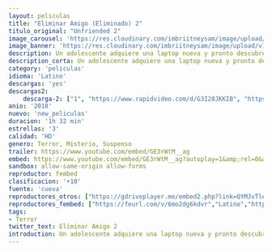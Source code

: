```yaml
---
layout: peliculas
title: "Eliminar Amigo (Eliminado) 2"
titulo_original: "Unfriended 2"
image_carousel: 'https://res.cloudinary.com/imbriitneysam/image/upload/v1544237056/eliminar2-poster-min.jpg'
image_banner: 'https://res.cloudinary.com/imbriitneysam/image/upload/v1544237056/eliminar2-banner-min.jpg'
description: Un adolescente adquiere una laptop nueva y pronto descubre que el propietario anterior no solo le está mirando, sino que también hará lo que sea para recuperarla.
description_corta: Un adolescente adquiere una laptop nueva y pronto descubre que el propietario anterior no solo le está mirando, sino que también hará lo que sea para recuperarla.
category: 'peliculas'
idioma: 'Latino'
descargas: 'yes'
descargas2:
    descarga-2: ["1", "https://www.rapidvideo.com/d/G3I28JKKIB", "https://www.google.com/s2/favicons?domain=www.rapidvideo.com","RapidVideo","https://res.cloudinary.com/imbriitneysam/image/upload/v1541473684/mexico.png", "Subtitulada", "HD"]
anio: '2018'
nuevo: 'new_peliculas'
duracion: '1h 32 min'
estrellas: '3'
calidad: 'HD'
genero: Terror, Misterio, Suspenso
trailer: https://www.youtube.com/embed/GE3rWtM__ag
embed: https://www.youtube.com/embed/GE3rWtM__ag?autoplay=1&amp;rel=0&amp;hd=1&border=0&wmode=opaque&enablejsapi=1&modestbranding=1&controls=1&showinfo=0
sandbox: allow-same-origin allow-forms
reproductor: fembed
clasificacion: '+10'
fuente: 'cueva'
reproductores_otros: ["https://gdriveplayer.me/embed2.php?link=QYMJvTlePmZ5XZJFWrs8cwNclM2Z3PzLsCIVX2JT%252BrBXrJc4XQy3hR%252BC4iFQpJAfOt7WxVaPI0RzPOZZ5V4Jr3EwE5u5leSQYf0%252FwhHQgOKILBSf3yBndnth%252BIQmPDzCCPpC90%252BLU3glEigD%252FP15SaNR9NvPf59a0RZTNh05svSBTGLV4gauDU1zZmX7SlmVfgXJ1xxGIE6M7TI7xJrmVo","Latino","https://gdriveplayer.io/embed2.php?link=59rU10289a%252FSYQ0%252BIeDM4g5%252FB%252FNHd7Zm2eaOPKrLYCEF9qJcs4BPAPVC5V3%252FugRuhlT9wez%252FS73l45rjIuQ5JZThivH0bSMid8hn%252FBlf77CJNPE8tdTLSEZ4NBg%252F%252BBWWNyzaOhG6W5tQpmwY2eRP9SzvHldx%252FblrsVURW59DoGmy%252F3pSmC0LfwFUoSqIzIIK3ETSw3t4OP%252FJ6mAIJa7WTj","Latino"]
reproductores_fembed: ["https://feurl.com/v/6mo2dg6kdvr","Latino","https://feurl.com/v/ky-j1u38786xqmq","Latino","https://feurl.com/v/059l3q5rn96","Latino"]
tags:
- Terror
twitter_text: Eliminar Amigo 2
introduction: Un adolescente adquiere una laptop nueva y pronto descubre que el propietario anterior no solo le está mirando, sino que también hará lo que sea para recuperarla.
---
```



 







